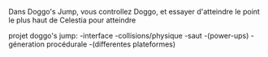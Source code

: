 Dans Doggo's Jump, vous controllez Doggo, et essayer d'atteindre le point le plus haut de Celestia pour atteindre 


projet doggo's jump:
-interface
-collisions/physique
-saut
-(power-ups)
-géneration procédurale
-(differentes plateformes)

